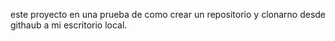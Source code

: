 este proyecto en una prueba de como crear un repositorio y clonarno desde githaub a mi escritorio local.
